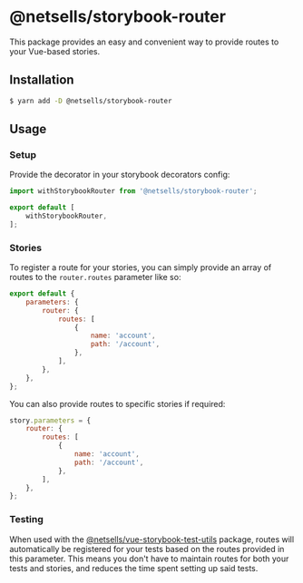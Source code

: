# @netsells/storybook-router

This package provides an easy and convenient way to provide routes to your Vue-based stories.

## Installation

```sh
$ yarn add -D @netsells/storybook-router
``` 

## Usage

### Setup

Provide the decorator in your storybook decorators config:

```js
import withStorybookRouter from '@netsells/storybook-router';

export default [
    withStorybookRouter,
];
```

### Stories

To register a route for your stories, you can simply provide an array of routes to the `router.routes` parameter like so:

```js
export default {
    parameters: {
        router: {
            routes: [
                {
                    name: 'account',
                    path: '/account',
                },
            ],
        },
    },
};
```

You can also provide routes to specific stories if required: 

```js
story.parameters = {
    router: {
        routes: [
            {
                name: 'account',
                path: '/account',
            },
        ],
    },
};
```

### Testing

When used with the [@netsells/vue-storybook-test-utils](https://github.com/netsells/vue-storybook-test-utils) package, routes will automatically be registered for your tests based on the routes provided in this parameter. This means you don't have to maintain routes for both your tests and stories, and reduces the time spent setting up said tests.
